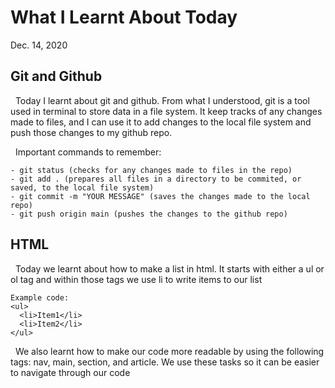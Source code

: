 # What I Learnt About Today 
Dec. 14, 2020
## Git and Github

&nbsp; Today I learnt about git and github. From what I understood, git is a tool used in terminal to store data in a file system. 
It keep tracks of any changes made to files, and I can use it to add changes to the local file system and push those changes to my github repo.

&nbsp; Important commands to remember:

    - git status (checks for any changes made to files in the repo)
    - git add . (prepares all files in a directory to be commited, or saved, to the local file system)
    - git commit -m "YOUR MESSAGE" (saves the changes made to the local repo)
    - git push origin main (pushes the changes to the github repo)
    
## HTML
&nbsp; Today we learnt about how to make a list in html. It starts with either a ul or ol tag and within those tags we use li to write items to our list

    Example code:
    <ul>
      <li>Item1</li>
      <li>Item2</li>
    </ul>
    
&nbsp; We also learnt how to make our code more readable by using the following tags: nav, main, section, and article. We use these tasks so it can be easier to navigate through our code
